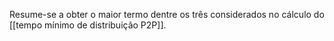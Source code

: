 Resume-se a obter o maior termo dentre os três considerados no cálculo do [[tempo mínimo de distribuição P2P]].